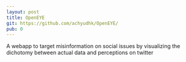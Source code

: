 ```yaml
---	
layout: post	
title: OpenEYE	
git: https://github.com/achyudhk/OpenEYE/	
pub: 0	
---	
```


A webapp to target misinformation on social issues by visualizing the dichotomy between actual data and perceptions on twitter